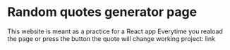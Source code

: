 # Random quotes generator page
This website is meant as a practice for a React app 
Everytime you reaload the page or press the button the quote will change
working project: link


